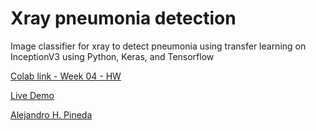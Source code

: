 # Xray pneumonia detection

Image classifier for xray to detect pneumonia using transfer learning on InceptionV3 using Python, Keras, and Tensorflow



[Colab link - Week 04 - HW](https://colab.research.google.com/drive/1sQNAZL1obLHIYN7MGXGXrTiKyDsoNgfd)

[Live Demo](https://alehpineda.github.io/xray_pneumonia_detection/)

[Alejandro H. Pineda](https://alehpineda.github.io/online-cv/)
